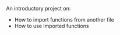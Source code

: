 An introductory project on:
- How to import functions from another file
- How to use imported functions


